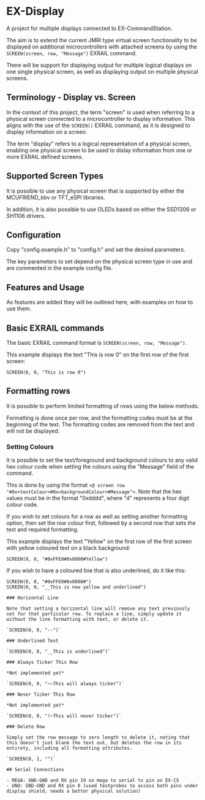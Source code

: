 # EX-Display

A project for multiple displays connected to EX-CommandStation.

The aim is to extend the current JMRI type virtual screen functionality to be displayed on additional microcontrollers with attached screens by using the `SCREEN(screen, row, "Message")` EXRAIL command.

There will be support for displaying output for multiple logical displays on one single physical screen, as well as displaying output on multiple physical screens.

## Terminology - Display vs. Screen

In the context of this project, the term "screen" is used when referring to a physical screen connected to a microcontroller to display information. This aligns with the use of the `SCREEN()` EXRAIL command, as it is designed to display information on a screen.

The term "display" refers to a logical representation of a physical screen, enabling one physical screen to be used to dislay information from one or more EXRAIL defined screens.

## Supported Screen Types

It is possible to use any physical screen that is supported by either the MCUFRIEND_kbv or TFT_eSPI libraries.

In addition, it is also possible to use OLEDs based on either the SSD1306 or SH1106 drivers.

## Configuration

Copy "config.example.h" to "config.h" and set the desired parameters.

The key parameters to set depend on the physical screen type in use and are commented in the example config file.

## Features and Usage

As features are added they will be outlined here, with examples on how to use them.

## Basic EXRAIL commands

The basic EXRAIL command format is `SCREEN(screen, row, "Message")`.

This example displays the text "This is row 0" on the first row of the first screen:

`SCREEN(0, 0, "This is row 0")`

## Formatting rows

It is possible to perform limited formatting of rows using the below methods.

Formatting is done once per row, and the formatting codes must be at the beginning of the text. The formatting codes are removed from the text and will not be displayed.

### Setting Colours

It is possible to set the text/foreground and background colours to any valid hex colour code when setting the colours using the "Message" field of the command.

This is done by using the format `<@ screen row "#0x<textColour>#0x<backgroundColour>#Message">`. Note that the hex values must be in the format "0xdddd", where "d" represents a four digit colour code.

If you wish to set colours for a row as well as setting another formatting option, then set the row colour first, followed by a second row that sets the text and required formatting.

This example displays the text "Yellow" on the first row of the first screen with yellow coloured text on a black background:

`SCREEN(0, 0, "#0xFFE0#0x0000#Yellow")`

If you wish to have a coloured line that is also underlined, do it like this:

```
SCREEN(0, 0, "#0xFFE0#0x0000#")
SCREEN(0, 0, "__This is now yellow and underlined")

### Horizontal Line

Note that setting a horizontal line will remove any text previously set for that particular row. To replace a line, simply update it without the line formatting with text, or delete it.

`SCREEN(0, 0, "--")`

### Underlined Text

`SCREEN(0, 0, "__This is underlined")`

### Always Ticker This Row

*Not implemented yet*

`SCREEN(0, 0, "~~This will always ticker")`

### Never Ticker This Row

*Not implemented yet*

`SCREEN(0, 0, "!~This will never ticker")`

### Delete Row

Simply set the row message to zero length to delete it, noting that this doesn't just blank the text out, but deletes the row in its entirety, including all formatting attributes.

`SCREEN(0, 1, "")`

## Serial Connections

- MEGA: GND-GND and RX pin 19 on mega to serial tx pin on EX-CS
- UNO: GND-GND and RX pin 0 (used testprobes to access both pins under display shield, needs a better physical solution) 
